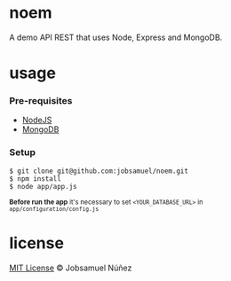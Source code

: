 # noem

A demo API REST that uses Node, Express and MongoDB.

# usage

### Pre-requisites

 - [NodeJS](http://nodejs.org/)
 - [MongoDB](http://www.mongodb.org/downloads)

### Setup

```
$ git clone git@github.com:jobsamuel/noem.git
$ npm install
$ node app/app.js
```

<sup>**Before run the app** it's necessary to set `<YOUR_DATABASE_URL>` in `app/configuration/config.js`<sup>

# license

[MIT License](http://opensource.org/licenses/MIT) © Jobsamuel Núñez




